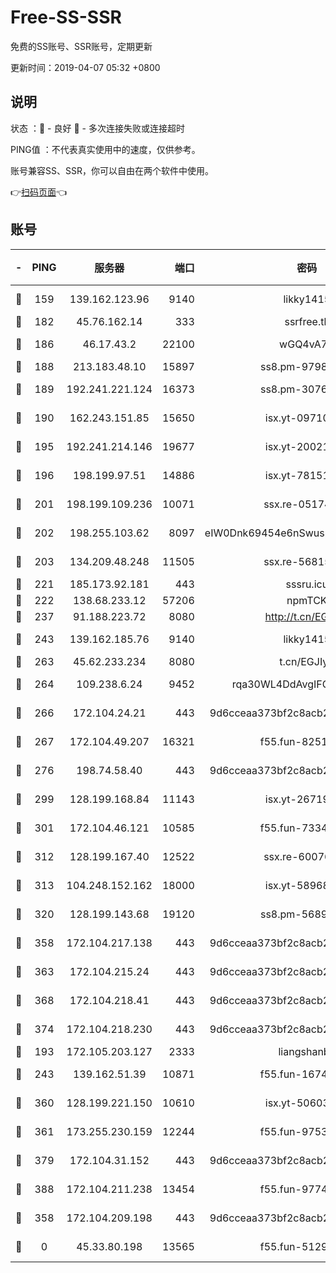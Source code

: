 # Free-SS-SSR

免费的SS账号、SSR账号，定期更新

更新时间：2019-04-07 05:32 +0800

## 说明

状态     ：🙂 - 良好 🙁 - 多次连接失败或连接超时

PING值   ：不代表真实使用中的速度，仅供参考。

账号兼容SS、SSR，你可以自由在两个软件中使用。

👉[扫码页面](https://liesauer.github.io/Free-SS-SSR/)👈

## 账号

|-|PING|服务器|端口|密码|加密方式|区域|
|:----:|:----:|:-----:|-----:|:----:|:----:|:----:|
|🙂|159|139.162.123.96|9140|likky1415|aes-256-cfb|JP|
|🙂|182|45.76.162.14|333|ssrfree.tk|rc4|SG|
|🙂|186|46.17.43.2|22100|wGQ4vA7D|aes-256-gcm|RU|
|🙂|188|213.183.48.10|15897|ss8.pm-97980704|rc4-md5|RU|
|🙂|189|192.241.221.124|16373|ss8.pm-30761179|aes-256-cfb|US|
|🙂|190|162.243.151.85|15650|isx.yt-09710733|aes-256-cfb|US|
|🙂|195|192.241.214.146|19677|isx.yt-20021602|aes-256-cfb|US|
|🙂|196|198.199.97.51|14886|isx.yt-78151527|aes-256-cfb|US|
|🙂|201|198.199.109.236|10071|ssx.re-05174264|aes-256-cfb|US|
|🙂|202|198.255.103.62|8097|eIW0Dnk69454e6nSwuspv9DmS201tQ0D|aes-256-cfb|US|
|🙂|203|134.209.48.248|11505|ssx.re-56815619|aes-256-cfb|US|
|🙂|221|185.173.92.181|443|sssru.icu|rc4-md5|RU|
|🙂|222|138.68.233.12|57206|npmTCK|rc4-md5|US|
|🙂|237|91.188.223.72|8080|http://t.cn/EGJIyrl|rc4-md5|RU|
|🙂|243|139.162.185.76|9140|likky1415|aes-256-cfb|DE|
|🙂|263|45.62.233.234|8080|t.cn/EGJIyrl|rc4-md5|CA|
|🙂|264|109.238.6.24|9452|rqa30WL4DdAvgIFG6Fs3znzTa|aes-256-cfb|FR|
|🙂|266|172.104.24.21|443|9d6cceaa373bf2c8acb22e60b6a58be6|aes-256-cfb|US|
|🙂|267|172.104.49.207|16321|f55.fun-82511518|aes-256-cfb|SG|
|🙂|276|198.74.58.40|443|9d6cceaa373bf2c8acb22e60b6a58be6|aes-256-cfb|US|
|🙂|299|128.199.168.84|11143|isx.yt-26719747|aes-256-cfb|SG|
|🙂|301|172.104.46.121|10585|f55.fun-73340973|aes-256-cfb|SG|
|🙂|312|128.199.167.40|12522|ssx.re-60076852|aes-256-cfb|SG|
|🙂|313|104.248.152.162|18000|isx.yt-58968188|aes-256-cfb|SG|
|🙂|320|128.199.143.68|19120|ss8.pm-56891899|aes-256-cfb|SG|
|🙂|358|172.104.217.138|443|9d6cceaa373bf2c8acb22e60b6a58be6|aes-256-cfb|US|
|🙂|363|172.104.215.24|443|9d6cceaa373bf2c8acb22e60b6a58be6|aes-256-cfb|US|
|🙂|368|172.104.218.41|443|9d6cceaa373bf2c8acb22e60b6a58be6|aes-256-cfb|US|
|🙂|374|172.104.218.230|443|9d6cceaa373bf2c8acb22e60b6a58be6|aes-256-cfb|US|
|🙂|193|172.105.203.127|2333|liangshanbo|chacha20|JP|
|🙂|243|139.162.51.39|10871|f55.fun-16741898|aes-256-cfb|SG|
|🙂|360|128.199.221.150|10610|isx.yt-50603205|aes-256-cfb|SG|
|🙂|361|173.255.230.159|12244|f55.fun-97535983|aes-256-cfb|US|
|🙂|379|172.104.31.152|443|9d6cceaa373bf2c8acb22e60b6a58be6|aes-256-cfb|US|
|🙂|388|172.104.211.238|13454|f55.fun-97748450|aes-256-cfb|US|
|🙁|358|172.104.209.198|443|9d6cceaa373bf2c8acb22e60b6a58be6|aes-256-cfb|US|
|🙁|0|45.33.80.198|13565|f55.fun-51293077|aes-256-cfb|US|
